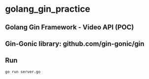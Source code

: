 # golang_gin_practice

## Golang Gin Framework - Video API (POC)

## Gin-Gonic library: github.com/gin-gonic/gin

## Run

```bash
go run server.go
```
